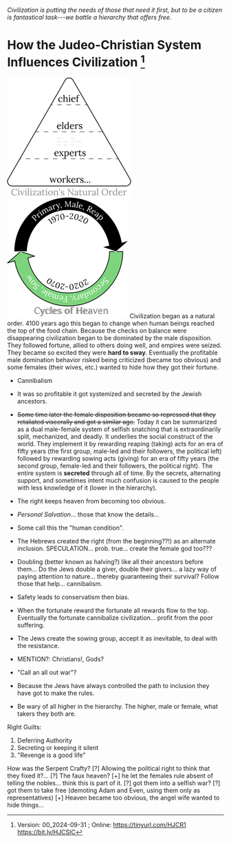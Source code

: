 [^Information]: Version: 00_2024-09-31 ; Online: https://tinyurl.com/HJCR1 https://bit.ly/HJCSIC

*Civilization is putting the needs of those that need it first, but to be a citizen is fantastical task---we battle a hierarchy that offers free.*

# How the Judeo-Christian System Influences Civilization [^Information]

![](images/05_ages-of-civilization_eden.svg)![](images/10_cycles-of-heaven.svg)Civilization began as a natural order. 4100 years ago this began to change when human beings reached the top of the food chain. Because the checks on balance were disappearing civilization began to be dominated by the male disposition. They followed fortune, allied to others doing well, and empires were seized. They became so excited they were **hard to sway**. Eventually the profitable male domination behavior risked being criticized (became too obvious) and some females (their wives, etc.) wanted to hide how they got their fortune.
* Cannibalism
* It was so profitable it got systemized and secreted by the Jewish ancestors.
* ~~Some time later the female disposition became so repressed that they retaliated viscerally and got a similar age.~~
Today it can be summarized as a dual male-female system of selfish snatching that is extraordinarily split, mechanized, and deadly. It underlies the social construct of the world. They implement it by rewarding reaping (taking) acts for an era of fifty years (the first group, male-led and their followers, the political left) followed by rewarding sowing acts (giving) for an era of fifty years (the second group, female-led and their followers, the political right). The entire system is **secreted** through all of time. By the secrets, alternating support, and sometimes intent much confusion is caused to the people with less knowledge of it (lower in the hierarchy).

* The right keeps heaven from becoming too obvious.
* *Personal Salvation*... those that know the details...
* Some call this the "human condition".
* The Hebrews created the right (from the beginning??!) as an alternate inclusion. SPECULATION... prob. true... create the female god too???
* Doubling (better known as halving?) like all their ancestors before them... Do the Jews double a giver, double their givers... a lazy way of paying attention to nature... thereby guaranteeing their survival? Follow those that help... cannibalism. 
* Safety leads to conservatism then bias.
* When the fortunate reward the fortunate all rewards flow to the top. Eventually the fortunate cannibalize civilization... profit from the poor suffering.
* The Jews create the sowing group, accept it as inevitable, to deal with the resistance.
* MENTION?: Christians!, Gods?
* "Call an all out war"?
* Because the Jews have always controlled the path to inclusion they have got to make the rules.
* Be wary of all higher in the hierarchy. The higher, male or female, what takers they both are.

Right Guilts:
1) Deferring Authority
2) Secreting or keeping it silent
3) "Revenge is a good life"

How was the Serpent Crafty?
[?] Allowing the political right to think that they fixed it?...
[?] The faux heaven?
[+] he let the females rule absent of telling the nobles... think this is part of it.
[?] got them into a selfish war?
[?] got them to take free (demoting Adam and Even, using them only as representatives)
[+] Heaven became too obvious, the angel wife wanted to hide things...
